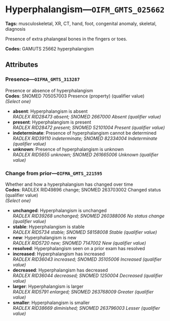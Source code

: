 # Hyperphalangism—`OIFM_GMTS_025662`

**Tags:** musculoskeletal, XR, CT, hand, foot, congenital anomaly, skeletal, diagnosis

Presence of extra phalangeal bones in the fingers or toes.

**Codes:** GAMUTS 25662 hyperphalangism

## Attributes

### Presence—`OIFMA_GMTS_313287`

Presence or absence of hyperphalangism  
**Codes**: SNOMED 705057003 Presence (property) (qualifier value)  
*(Select one)*

- **absent**: Hyperphalangism is absent  
_RADLEX RID28473 absent; SNOMED 2667000 Absent (qualifier value)_
- **present**: Hyperphalangism is present  
_RADLEX RID28472 present; SNOMED 52101004 Present (qualifier value)_
- **indeterminate**: Presence of hyperphalangism cannot be determined  
_RADLEX RID39110 indeterminate; SNOMED 82334004 Indeterminate (qualifier value)_
- **unknown**: Presence of hyperphalangism is unknown  
_RADLEX RID5655 unknown; SNOMED 261665006 Unknown (qualifier value)_

### Change from prior—`OIFMA_GMTS_221595`

Whether and how a hyperphalangism has changed over time  
**Codes**: RADLEX RID49896 change; SNOMED 263703002 Changed status (qualifier value)  
*(Select one)*

- **unchanged**: Hyperphalangism is unchanged  
_RADLEX RID39268 unchanged; SNOMED 260388006 No status change (qualifier value)_
- **stable**: Hyperphalangism is stable  
_RADLEX RID5734 stable; SNOMED 58158008 Stable (qualifier value)_
- **new**: Hyperphalangism is new  
_RADLEX RID5720 new; SNOMED 7147002 New (qualifier value)_
- **resolved**: Hyperphalangism seen on a prior exam has resolved  
- **increased**: Hyperphalangism has increased  
_RADLEX RID36043 increased; SNOMED 35105006 Increased (qualifier value)_
- **decreased**: Hyperphalangism has decreased  
_RADLEX RID36044 decreased; SNOMED 1250004 Decreased (qualifier value)_
- **larger**: Hyperphalangism is larger  
_RADLEX RID5791 enlarged; SNOMED 263768009 Greater (qualifier value)_
- **smaller**: Hyperphalangism is smaller  
_RADLEX RID38669 diminished; SNOMED 263796003 Lesser (qualifier value)_